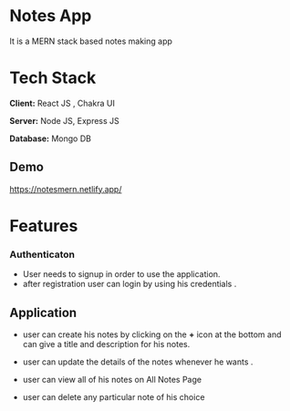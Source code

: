 # Notes App
 It is a MERN stack based notes making app

# Tech Stack

**Client:** React JS , Chakra UI

**Server:** Node JS, Express JS

**Database:** Mongo DB
  
## Demo

<https://notesmern.netlify.app/>

# Features

### Authenticaton
- User needs to signup in order to use the application.
- after registration user can login by using his credentials .

## Application
- user can create his notes by clicking on the **+** icon at the bottom and can give a title and description for his notes.

- user can update the details of the notes whenever he wants .

- user can view all of his notes on All Notes Page 

- user can delete any particular note of his  choice

